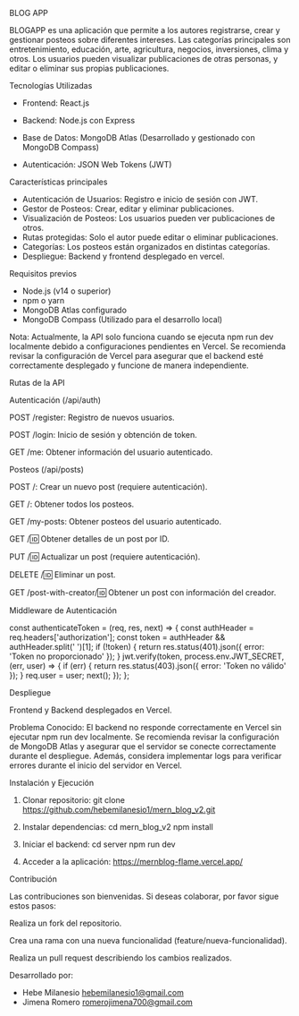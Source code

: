 BLOG APP

BLOGAPP es una aplicación que permite a los autores registrarse, crear y gestionar posteos sobre diferentes intereses. Las categorías principales son entretenimiento, educación, arte, agricultura, negocios, inversiones, clima y otros. 
Los usuarios pueden visualizar publicaciones de otras personas, y editar o eliminar sus propias publicaciones.

Tecnologías Utilizadas

* Frontend: React.js

* Backend: Node.js con Express

* Base de Datos: MongoDB Atlas (Desarrollado y gestionado con MongoDB Compass)

* Autenticación: JSON Web Tokens (JWT)

Características principales

* Autenticación de Usuarios: Registro e inicio de sesión con JWT.
* Gestor de Posteos: Crear, editar y eliminar publicaciones.
* Visualización de Posteos: Los usuarios pueden ver publicaciones de otros.
* Rutas protegidas: Solo el autor puede editar o eliminar publicaciones.
* Categorías: Los posteos están organizados en distintas categorías.
* Despliegue: Backend y frontend desplegado en vercel.

Requisitos previos

* Node.js (v14 o superior)
* npm o yarn
* MongoDB Atlas configurado
* MongoDB Compass (Utilizado para el desarrollo local)

Nota: Actualmente, la API solo funciona cuando se ejecuta npm run dev localmente debido a configuraciones pendientes en Vercel. Se recomienda revisar la configuración de Vercel para asegurar que el backend esté correctamente desplegado y funcione de manera independiente.

Rutas de la API

Autenticación (/api/auth)

POST /register: Registro de nuevos usuarios.

POST /login: Inicio de sesión y obtención de token.

GET /me: Obtener información del usuario autenticado.

Posteos (/api/posts)

POST /: Crear un nuevo post (requiere autenticación).

GET /: Obtener todos los posteos.

GET /my-posts: Obtener posteos del usuario autenticado.

GET /:id: Obtener detalles de un post por ID.

PUT /:id: Actualizar un post (requiere autenticación).

DELETE /:id: Eliminar un post.

GET /post-with-creator/:id: Obtener un post con información del creador.


Middleware de Autenticación

const authenticateToken = (req, res, next) => {
    const authHeader = req.headers['authorization'];
    const token = authHeader && authHeader.split(' ')[1];
    if (!token) {
        return res.status(401).json({ error: 'Token no proporcionado' });
    }
    jwt.verify(token, process.env.JWT_SECRET, (err, user) => {
        if (err) {
            return res.status(403).json({ error: 'Token no válido' });
        }
        req.user = user;
        next();
    });
};


Despliegue

Frontend y Backend desplegados en Vercel.

Problema Conocido: El backend no responde correctamente en Vercel sin ejecutar npm run dev localmente. Se recomienda revisar la configuración de MongoDB Atlas y asegurar que el servidor se conecte correctamente durante el despliegue. Además, considera implementar logs para verificar errores durante el inicio del servidor en Vercel.

Instalación y Ejecución

1. Clonar repositorio: 
git clone https://github.com/hebemilanesio1/mern_blog_v2.git

2. Instalar dependencias: 
cd mern_blog_v2
npm install

3. Iniciar el backend:
cd server
npm run dev

4. Acceder a la aplicación:
https://mernblog-flame.vercel.app/


Contribución

Las contribuciones son bienvenidas. Si deseas colaborar, por favor sigue estos pasos:

Realiza un fork del repositorio.

Crea una rama con una nueva funcionalidad (feature/nueva-funcionalidad).

Realiza un pull request describiendo los cambios realizados.


Desarrollado por: 

* Hebe Milanesio   hebemilanesio1@gmail.com
* Jimena Romero    romerojimena700@gmail.com


